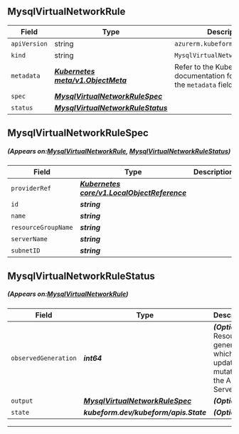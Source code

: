 ## MysqlVirtualNetworkRule
| Field | Type | Description |
| ------ | ----- | ----------- |
| `apiVersion` | string | `azurerm.kubeform.com/v1alpha1` |
|    `kind` | string | `MysqlVirtualNetworkRule` |
| `metadata` | ***[Kubernetes meta/v1.ObjectMeta](https://kubernetes.io/docs/reference/generated/kubernetes-api/v1.13/#objectmeta-v1-meta)***|Refer to the Kubernetes API documentation for the fields of the `metadata` field.|
| `spec` | ***[MysqlVirtualNetworkRuleSpec](#MysqlVirtualNetworkRuleSpec)***||
| `status` | ***[MysqlVirtualNetworkRuleStatus](#MysqlVirtualNetworkRuleStatus)***||
## MysqlVirtualNetworkRuleSpec
##### (Appears on:[MysqlVirtualNetworkRule](#MysqlVirtualNetworkRule), [MysqlVirtualNetworkRuleStatus](#MysqlVirtualNetworkRuleStatus))
| Field | Type | Description |
| ------ | ----- | ----------- |
| `providerRef` | ***[Kubernetes core/v1.LocalObjectReference](https://kubernetes.io/docs/reference/generated/kubernetes-api/v1.13/#localobjectreference-v1-core)***||
| `id` | ***string***||
| `name` | ***string***||
| `resourceGroupName` | ***string***||
| `serverName` | ***string***||
| `subnetID` | ***string***||
## MysqlVirtualNetworkRuleStatus
##### (Appears on:[MysqlVirtualNetworkRule](#MysqlVirtualNetworkRule))
| Field | Type | Description |
| ------ | ----- | ----------- |
| `observedGeneration` | ***int64***| ***(Optional)*** Resource generation, which is updated on mutation by the API Server.|
| `output` | ***[MysqlVirtualNetworkRuleSpec](#MysqlVirtualNetworkRuleSpec)***| ***(Optional)*** |
| `state` | ***kubeform.dev/kubeform/apis.State***| ***(Optional)*** |
---
